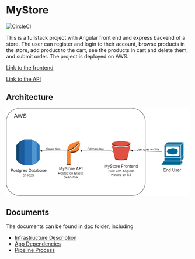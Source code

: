 # MyStore

[![CircleCI](https://circleci.com/gh/wangpengda1210/store-fullstack/tree/master.svg?style=svg)](https://circleci.com/gh/wangpengda1210/store-fullstack/tree/master)

This is a fullstack project with Angular front end and express backend of a store. 
The user can register and login to their account, browse products in the store, add product to the cart, 
see the products in cart and delete them, and submit order. The project is deployed on AWS.

[Link to the frontend](http://mystore-114541.s3-website-us-east-1.amazonaws.com/)

[Link to the API](http://mystore-env.eba-3uctpvim.us-east-1.elasticbeanstalk.com/)

## Architecture
![architecture diagram](./doc/images/architecture.png)

## Documents
The documents can be found in [doc](./doc) folder, including
- [Infrastructure Description](./doc/InfrastructureDescription.md)
- [App Dependencies](./doc/AppDepenencies.md)
- [Pipeline Process](./doc/PipelineProcess.md)

